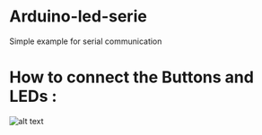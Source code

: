 # Arduino-led-serie
Simple example for serial communication

# How to connect the Buttons and LEDs :
![alt text](https://image.ibb.co/dN5uBz/schema.png "serial comm")
